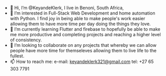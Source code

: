 - 👋 Hi, I’m @KeyandeKlerk, I live in Benoni, South Africa,
- 👀 I’m interested in Full-Stack Web Development and home automation with Python. I find joy in being able to make people's work easier allowing them to have more time per day doing the things they love.
- 🌱 I’m currently learning Flutter and firebase to hopefully be able to make me more productive and completing projects and reaching a higher level of consistency.
- 💞️ I’m looking to collaborate on any projects that whereby we can allow people have more time for themseleves allowing them to live life to the fullest.
- 📫 How to reach me: e-mail: keyandeklerk321@gmail.com
                      tel: +27 65 303 7791

<!---
KeyandeKlerk/KeyandeKlerk is a ✨ special ✨ repository because its `README.md` (this file) appears on your GitHub profile.
You can click the Preview link to take a look at your changes.
--->
